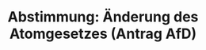 ---
abstimmung:
  abstimmung: 2
  bundestagssitzung: 135
  datum: 10. November 2023
  legislaturperiode: 20
categories:
- Todo
data:
- title: Abstimmungsergebnis 20231110_2.pdf
  url: /res/2025-btw/abstimmungsergebnisse/20231110_2.pdf
- title: Abstimmungsergebnis 20231110_2_xls.xlsx
  url: /res/2025-btw/abstimmungsergebnisse/20231110_2_xls.xlsx
- title: Abstimmungsergebnis 20231110_2_xls.csv
  url: /res/2025-btw/abstimmungsergebnisse_csv/20231110_2_xls.csv
documents:
- local: /res/2025-btw/drucksachen/2009155.pdf
  summary: '### Antrag der AfD-Fraktion: Wiederinbetriebnahme von Kernkraftwerken


    Der Antrag der AfD-Fraktion fordert die Wiederinbetriebnahme stillgelegter Kernkraftwerke
    und einen konsequenten Ausbau der Kernenergie zur Sicherung einer kostengünstigen,
    sicheren und souveränen Energieversorgung.


    **Kernpunkte und Ziele:**


    * Feststellung der angespannten Stromversorgungslage.

    * Aufhebung der Laufzeitbeschränkungen für Kernkraftwerke.

    * Stopp der Genehmigungsverfahren zum Rückbau von Kernkraftwerken.

    * Beschleunigung der Verfahren zur Wiederinbetriebnahme.

    * Erhöhung der Forschungsgelder für Kernenergie.'
  title: Drucksache 20/9155
  url: https://dserver.bundestag.de/btd/20/091/2009155.pdf
ergebnis:
  AfD:
    enthaltung: 0
    gesamt: 78
    ja: 63
    nein: 0
    nichtabgegeben: 15
    ungueltig: 0
  Bündnis 90/Die Grünen:
    enthaltung: 0
    gesamt: 117
    ja: 0
    nein: 107
    nichtabgegeben: 10
    ungueltig: 0
  CDU/CSU:
    enthaltung: 1
    gesamt: 197
    ja: 0
    nein: 149
    nichtabgegeben: 47
    ungueltig: 0
  Die Linke:
    enthaltung: 0
    gesamt: 38
    ja: 0
    nein: 31
    nichtabgegeben: 7
    ungueltig: 0
  FDP:
    enthaltung: 0
    gesamt: 92
    ja: 0
    nein: 77
    nichtabgegeben: 15
    ungueltig: 0
  Fraktionslos:
    enthaltung: 0
    gesamt: 6
    ja: 4
    nein: 1
    nichtabgegeben: 1
    ungueltig: 0
  SPD:
    enthaltung: 0
    gesamt: 206
    ja: 0
    nein: 183
    nichtabgegeben: 23
    ungueltig: 0
layout: abstimmung
links:
- title: Link zu bundestag.de
  url: https://www.bundestag.de/parlament/plenum/abstimmung/abstimmung?id=877
preview: 'Deutscher Bundestag


  135. Sitzung des Deutschen Bundestages

  am Freitag, 10. November 2023


  Endgültiges Ergebnis der Namentlichen Abstimmung Nr. 2


  Antrag der Abgeordneten Dr. Rainer Kraft, Karsten Hilse, Marc Bernard, weiterer

  Abgeordneter und der Fraktion der AfD

  Für die Wiederherstellung einer kostengünstigen, sicheren und souveränen

  Energieversorgung - Betriebsfähige Kernkraftwerke reaktivieren und Kernenergie

  konsequent ausbauen

  - 20/9155 -'
tags:
- Todo
title: 'Abstimmung: Änderung des Atomgesetzes (Antrag AfD)'
---